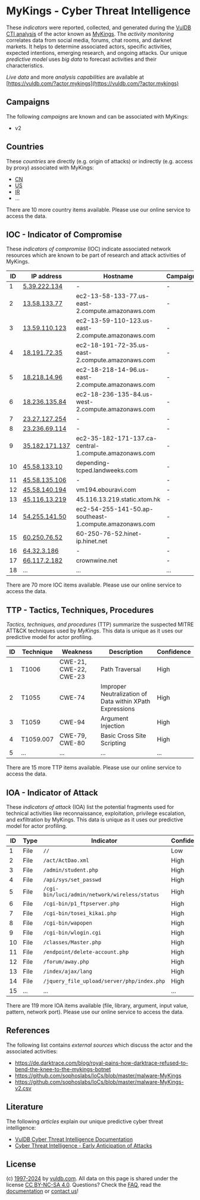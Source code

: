 # MyKings - Cyber Threat Intelligence

These _indicators_ were reported, collected, and generated during the [VulDB CTI analysis](https://vuldb.com/?kb.cti) of the actor known as [MyKings](https://vuldb.com/?actor.mykings). The _activity monitoring_ correlates data from social media, forums, chat rooms, and darknet markets. It helps to determine associated actors, specific activities, expected intentions, emerging research, and ongoing attacks. Our unique _predictive model_ uses _big data_ to forecast activities and their characteristics.

_Live data_ and more _analysis capabilities_ are available at [https://vuldb.com/?actor.mykings](https://vuldb.com/?actor.mykings)

## Campaigns

The following _campaigns_ are known and can be associated with MyKings:

* v2

## Countries

These _countries_ are directly (e.g. origin of attacks) or indirectly (e.g. access by proxy) associated with MyKings:

* [CN](https://vuldb.com/?country.cn)
* [US](https://vuldb.com/?country.us)
* [IR](https://vuldb.com/?country.ir)
* ...

There are 10 more country items available. Please use our online service to access the data.

## IOC - Indicator of Compromise

These _indicators of compromise_ (IOC) indicate associated network resources which are known to be part of research and attack activities of MyKings.

ID | IP address | Hostname | Campaign | Confidence
-- | ---------- | -------- | -------- | ----------
1 | [5.39.222.134](https://vuldb.com/?ip.5.39.222.134) | - | - | High
2 | [13.58.133.77](https://vuldb.com/?ip.13.58.133.77) | ec2-13-58-133-77.us-east-2.compute.amazonaws.com | - | Medium
3 | [13.59.110.123](https://vuldb.com/?ip.13.59.110.123) | ec2-13-59-110-123.us-east-2.compute.amazonaws.com | - | Medium
4 | [18.191.72.35](https://vuldb.com/?ip.18.191.72.35) | ec2-18-191-72-35.us-east-2.compute.amazonaws.com | - | Medium
5 | [18.218.14.96](https://vuldb.com/?ip.18.218.14.96) | ec2-18-218-14-96.us-east-2.compute.amazonaws.com | - | Medium
6 | [18.236.135.84](https://vuldb.com/?ip.18.236.135.84) | ec2-18-236-135-84.us-west-2.compute.amazonaws.com | - | Medium
7 | [23.27.127.254](https://vuldb.com/?ip.23.27.127.254) | - | - | High
8 | [23.236.69.114](https://vuldb.com/?ip.23.236.69.114) | - | - | High
9 | [35.182.171.137](https://vuldb.com/?ip.35.182.171.137) | ec2-35-182-171-137.ca-central-1.compute.amazonaws.com | - | Medium
10 | [45.58.133.10](https://vuldb.com/?ip.45.58.133.10) | depending-tcped.landweeks.com | - | High
11 | [45.58.135.106](https://vuldb.com/?ip.45.58.135.106) | - | - | High
12 | [45.58.140.194](https://vuldb.com/?ip.45.58.140.194) | vm194.ebouravi.com | - | High
13 | [45.116.13.219](https://vuldb.com/?ip.45.116.13.219) | 45.116.13.219.static.xtom.hk | - | High
14 | [54.255.141.50](https://vuldb.com/?ip.54.255.141.50) | ec2-54-255-141-50.ap-southeast-1.compute.amazonaws.com | - | Medium
15 | [60.250.76.52](https://vuldb.com/?ip.60.250.76.52) | 60-250-76-52.hinet-ip.hinet.net | - | High
16 | [64.32.3.186](https://vuldb.com/?ip.64.32.3.186) | - | - | High
17 | [66.117.2.182](https://vuldb.com/?ip.66.117.2.182) | crownwine.net | - | High
18 | ... | ... | ... | ...

There are 70 more IOC items available. Please use our online service to access the data.

## TTP - Tactics, Techniques, Procedures

_Tactics, techniques, and procedures_ (TTP) summarize the suspected MITRE ATT&CK techniques used by _MyKings_. This data is unique as it uses our predictive model for actor profiling.

ID | Technique | Weakness | Description | Confidence
-- | --------- | -------- | ----------- | ----------
1 | T1006 | CWE-21, CWE-22, CWE-23 | Path Traversal | High
2 | T1055 | CWE-74 | Improper Neutralization of Data within XPath Expressions | High
3 | T1059 | CWE-94 | Argument Injection | High
4 | T1059.007 | CWE-79, CWE-80 | Basic Cross Site Scripting | High
5 | ... | ... | ... | ...

There are 15 more TTP items available. Please use our online service to access the data.

## IOA - Indicator of Attack

These _indicators of attack_ (IOA) list the potential fragments used for technical activities like reconnaissance, exploitation, privilege escalation, and exfiltration by MyKings. This data is unique as it uses our predictive model for actor profiling.

ID | Type | Indicator | Confidence
-- | ---- | --------- | ----------
1 | File | `//` | Low
2 | File | `/act/ActDao.xml` | High
3 | File | `/admin/student.php` | High
4 | File | `/api/sys/set_passwd` | High
5 | File | `/cgi-bin/luci/admin/network/wireless/status` | High
6 | File | `/cgi-bin/p1_ftpserver.php` | High
7 | File | `/cgi-bin/tosei_kikai.php` | High
8 | File | `/cgi-bin/wapopen` | High
9 | File | `/cgi-bin/wlogin.cgi` | High
10 | File | `/classes/Master.php` | High
11 | File | `/endpoint/delete-account.php` | High
12 | File | `/forum/away.php` | High
13 | File | `/index/ajax/lang` | High
14 | File | `/jquery_file_upload/server/php/index.php` | High
15 | ... | ... | ...

There are 119 more IOA items available (file, library, argument, input value, pattern, network port). Please use our online service to access the data.

## References

The following list contains _external sources_ which discuss the actor and the associated activities:

* https://de.darktrace.com/blog/royal-pains-how-darktrace-refused-to-bend-the-knee-to-the-mykings-botnet
* https://github.com/sophoslabs/IoCs/blob/master/malware-MyKings
* https://github.com/sophoslabs/IoCs/blob/master/malware-MyKings-v2.csv

## Literature

The following _articles_ explain our unique predictive cyber threat intelligence:

* [VulDB Cyber Threat Intelligence Documentation](https://vuldb.com/?kb.cti)
* [Cyber Threat Intelligence - Early Anticipation of Attacks](https://www.scip.ch/en/?labs.20201022)

## License

(c) [1997-2024](https://vuldb.com/?kb.changelog) by [vuldb.com](https://vuldb.com/?kb.about). All data on this page is shared under the license [CC BY-NC-SA 4.0](https://creativecommons.org/licenses/by-nc-sa/4.0/). Questions? Check the [FAQ](https://vuldb.com/?kb.faq), read the [documentation](https://vuldb.com/?kb) or [contact us](https://vuldb.com/?contact)!
